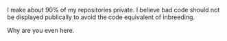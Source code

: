 I make about 90% of my repositories private.
I believe bad code should not be displayed publically to avoid the code equivalent of inbreeding.

Why are you even here.
